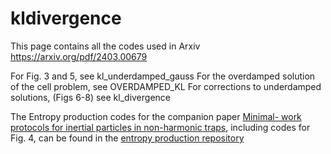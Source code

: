 # kldivergence
This page contains all the codes used in Arxiv https://arxiv.org/pdf/2403.00679

For Fig. 3 and 5, see kl_underdamped_gauss
For the overdamped solution of the cell problem, see OVERDAMPED_KL
For corrections to underdamped solutions, (Figs 6-8) see kl_divergence


The Entropy production codes for the companion paper [Minimal- work protocols for inertial particles in non-harmonic traps](https://arxiv.org/pdf/2407.15678), including codes for Fig. 4, can be found in the [entropy production repository](https://github.com/julia-sand/entropyproduction)
